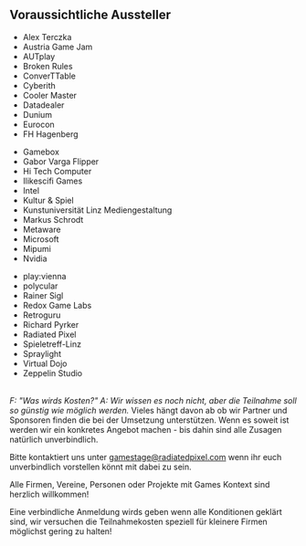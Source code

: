 ## Voraussichtliche Aussteller

<div class="grid">
    <div class="grid__item lap--one-third">
      <ul>
        <li>Alex Terczka</li>
        <li>Austria Game Jam</li>
        <li>AUTplay</li>
        <li>Broken Rules</li>
        <li>ConverTTable</li>
        <li>Cyberith</li>
        <li>Cooler Master</li>
        <li>Datadealer</li>
        <li>Dunium</li>
        <li>Eurocon</li>
        <li>FH Hagenberg</li>
      </ul>
    </div><!--
 --><div class="grid__item lap--one-third">
     <ul>
       <li>Gamebox</li>
       <li>Gabor Varga Flipper</li>
       <li>Hi Tech Computer</li>
       <li>Ilikescifi Games</li>
       <li>Intel</li>
       <li>Kultur & Spiel</li>
       <li>Kunstuniversität Linz Mediengestaltung</li>
       <li>Markus Schrodt</li>
       <li>Metaware</li>
       <li>Microsoft</li>
       <li>Mipumi</li>
       <li>Nvidia</li>
     </ul>
   </div><!--
 --><div class="grid__item lap--one-third">
     <ul>
       <li>play:vienna</li>
       <li>polycular</li>
       <li>Rainer Sigl</li>
       <li>Redox Game Labs</li>
       <li>Retroguru</li>
       <li>Richard Pyrker</li>
       <li>Radiated Pixel</li>
       <li>Spieletreff-Linz</li>
       <li>Spraylight</li>
       <li>Virtual Dojo</li>
       <li>Zeppelin Studio</li>
     </ul>
   </div>
</div>
<br/>
<em>F: "Was wirds Kosten?"</em>  
<em>A: Wir wissen es noch nicht, aber die Teilnahme soll so günstig wie möglich werden.</em>   
Vieles hängt davon ab ob wir Partner und Sponsoren finden die bei der Umsetzung unterstützen.  
Wenn es soweit ist werden wir ein konkretes Angebot machen - bis dahin sind alle Zusagen natürlich unverbindlich.
<br/>


Bitte kontaktiert uns unter [gamestage@radiatedpixel.com](mailto:gamestage@radiatedpixel.com) wenn ihr euch unverbindlich vorstellen könnt mit dabei zu sein.

Alle Firmen, Vereine, Personen oder Projekte mit Games Kontext sind herzlich willkommen!

Eine verbindliche Anmeldung wirds geben wenn alle Konditionen geklärt sind,
wir versuchen die Teilnahmekosten speziell für kleinere Firmen möglichst gering zu halten!


